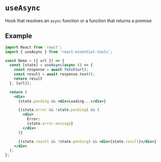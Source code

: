 # `useAsync`

Hook that resolves an `async` function or a function that returns a promise

## Example

```jsx
import React from 'react';
import { useAsync } from 'react-essential-tools';

const Demo = ({ url }) => {
  const [state] = useAsync(async () => {
    const response = await fetch(url);
    const result = await response.text();
    return result
  }, [url]);

  return (
    <div>
      {state.pending && <div>Loading...</div>}

      {(state.error && !state.pending) && (
        <div>
          Error:
          {state.error.message}
        </div>
      )}

      {(state.result && !state.pending) && <div>{state.result}</div>}
    </div>
  );
};
```
